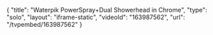 {
    "title": "Waterpik PowerSpray+Dual Showerhead in Chrome",
    "type": "solo",
    "layout": "iframe-static",
    "videoId": "163987562",
    "url": "\/tvpembed\/163987562"
}